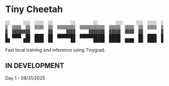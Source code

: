 # Tiny Cheetah
```
░░      ░░░  ░░░░  ░░        ░░        ░░        ░░░      ░░░  ░░░░  ░
▒  ▒▒▒▒  ▒▒  ▒▒▒▒  ▒▒  ▒▒▒▒▒▒▒▒  ▒▒▒▒▒▒▒▒▒▒▒  ▒▒▒▒▒  ▒▒▒▒  ▒▒  ▒▒▒▒  ▒
▓  ▓▓▓▓▓▓▓▓        ▓▓      ▓▓▓▓      ▓▓▓▓▓▓▓  ▓▓▓▓▓  ▓▓▓▓  ▓▓        ▓
█  ████  ██  ████  ██  ████████  ███████████  █████        ██  ████  █
██      ███  ████  ██        ██        █████  █████  ████  ██  ████  █
```

Fast local training and inference using Tinygrad.

## IN DEVELOPMENT
Day 1 - 08/31/2025